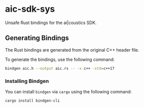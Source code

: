 # aic-sdk-sys

Unsafe Rust bindings for the ai|coustics SDK.

## Generating Bindings

The Rust bindings are generated from the original C++ header file.

To generate the bindings, use the following command:

```bash
bindgen aic.h --output aic.rs -- -x c++ -std=c++17
```

### Installing Bindgen

You can install `bindgen` via `cargo` using the following command:

```bash
cargo install bindgen-cli
```

